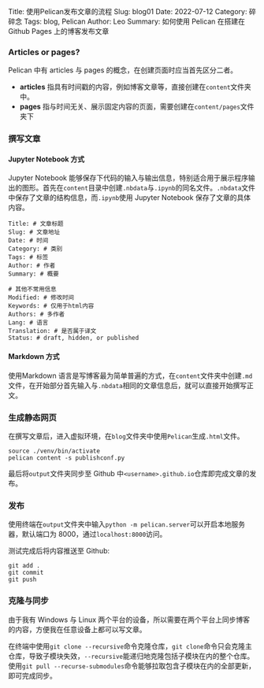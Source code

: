 Title: 使用Pelican发布文章的流程
Slug: blog01
Date: 2022-07-12
Category: 碎碎念
Tags: blog, Pelican
Author: Leo
Summary: 如何使用 Pelican 在搭建在 Github Pages 上的博客发布文章

### Articles or pages?

Pelican 中有 articles 与 pages 的概念，在创建页面时应当首先区分二者。

- **articles** 指具有时间戳的内容，例如博客文章等，直接创建在`content`文件夹中。
- **pages** 指与时间无关、展示固定内容的页面，需要创建在`content/pages`文件夹下

### 撰写文章

#### Jupyter Notebook 方式

Jupyter Notebook 能够保存下代码的输入与输出信息，特别适合用于展示程序输出的图形。首先在`content`目录中创建`.nbdata`与`.ipynb`的同名文件。`.nbdata`文件中保存了文章的结构信息，而`.ipynb`使用 Jupyter Notebook 保存了文章的具体内容。

```
Title: # 文章标题
Slug: # 文章地址
Date: # 时间
Category: # 类别
Tags: # 标签
Author: # 作者
Summary: # 概要

# 其他不常用信息
Modified: # 修改时间
Keywords: # 仅用于html内容
Authors: # 多作者
Lang: # 语言
Translation: # 是否属于译文
Status: # draft, hidden, or published
```

#### Markdown 方式

使用Markdown 语言是写博客最为简单普遍的方式，在`content`文件夹中创建`.md`文件，在开始部分首先输入与`.nbdata`相同的文章信息后，就可以直接开始撰写正文。

### 生成静态网页

在撰写文章后，进入虚拟环境，在`blog`文件夹中使用`Pelican`生成`.html`文件。

```
source ./venv/bin/activate
pelican content -s publishconf.py
```

最后将`output`文件夹同步至 Github 中`<username>.github.io`仓库即完成文章的发布。

### 发布

使用终端在`output`文件夹中输入`python -m pelican.server`可以开启本地服务器，默认端口为 8000，通过`localhost:8000`访问。

测试完成后将内容推送至 Github:

```
git add .
git commit
git push
```

### 克隆与同步

由于我有 Windows 与 Linux 两个平台的设备，所以需要在两个平台上同步博客的内容，方便我在任意设备上都可以写文章。

在终端中使用`git clone --recursive`命令克隆仓库，`git clone`命令只会克隆主仓库，导致子模块失效，`--recursive`能递归地克隆包括子模块在内的整个仓库。使用`git pull --recurse-submodules`命令能够拉取包含子模块在内的全部更新，即可完成同步。